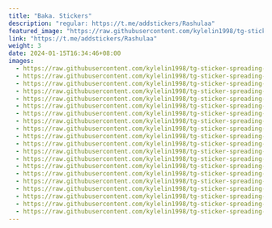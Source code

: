 ```yaml
---
title: "Baka. Stickers"
description: "regular: https://t.me/addstickers/Rashulaa"
featured_image: "https://raw.githubusercontent.com/kylelin1998/tg-sticker-spreading-worldwide-images/main/img/ca0cc3ca-566d-4794-9c64-72b1d708c899.jpg"
link: "https://t.me/addstickers/Rashulaa"
weight: 3
date: 2024-01-15T16:34:46+08:00
images:
  - https://raw.githubusercontent.com/kylelin1998/tg-sticker-spreading-worldwide-images/main/img/ca0cc3ca-566d-4794-9c64-72b1d708c899.jpg
  - https://raw.githubusercontent.com/kylelin1998/tg-sticker-spreading-worldwide-images/main/img/c133b42b-6cbe-4364-8a41-8f8c0882998b.jpg
  - https://raw.githubusercontent.com/kylelin1998/tg-sticker-spreading-worldwide-images/main/img/ee3c6057-52f7-480d-b28d-959966c0420c.jpg
  - https://raw.githubusercontent.com/kylelin1998/tg-sticker-spreading-worldwide-images/main/img/6d37a168-4a6f-4cb3-baa4-ca173f00b91c.jpg
  - https://raw.githubusercontent.com/kylelin1998/tg-sticker-spreading-worldwide-images/main/img/505994c5-a925-4515-a78a-69e857eba9b4.jpg
  - https://raw.githubusercontent.com/kylelin1998/tg-sticker-spreading-worldwide-images/main/img/228b58e0-a52d-4808-81ca-8dc4c56cf71d.jpg
  - https://raw.githubusercontent.com/kylelin1998/tg-sticker-spreading-worldwide-images/main/img/52afd53a-b1c8-4993-b3db-0356ad8a9f5c.jpg
  - https://raw.githubusercontent.com/kylelin1998/tg-sticker-spreading-worldwide-images/main/img/b9651a8b-7992-40eb-943f-7cf10814f40f.jpg
  - https://raw.githubusercontent.com/kylelin1998/tg-sticker-spreading-worldwide-images/main/img/a13ce8f0-53c3-4677-b4e4-96b0e976a939.jpg
  - https://raw.githubusercontent.com/kylelin1998/tg-sticker-spreading-worldwide-images/main/img/96844417-e001-4db9-8936-5885fbb8a1fb.jpg
  - https://raw.githubusercontent.com/kylelin1998/tg-sticker-spreading-worldwide-images/main/img/6408a3b3-3fbe-4a6e-a6cf-f6c1a8a73fbd.jpg
  - https://raw.githubusercontent.com/kylelin1998/tg-sticker-spreading-worldwide-images/main/img/bd500e78-8c82-4cc0-b568-2a6e14e47907.jpg
  - https://raw.githubusercontent.com/kylelin1998/tg-sticker-spreading-worldwide-images/main/img/da702143-3412-402c-8ed8-7418fae785da.jpg
  - https://raw.githubusercontent.com/kylelin1998/tg-sticker-spreading-worldwide-images/main/img/8f372f0a-9fee-452f-b98e-520a6a34b4bb.jpg
  - https://raw.githubusercontent.com/kylelin1998/tg-sticker-spreading-worldwide-images/main/img/74d1a509-3434-4462-9c00-0dfe4ff951d0.jpg
  - https://raw.githubusercontent.com/kylelin1998/tg-sticker-spreading-worldwide-images/main/img/2edebfa6-60a0-4ccf-9404-8e79c9c79498.jpg
  - https://raw.githubusercontent.com/kylelin1998/tg-sticker-spreading-worldwide-images/main/img/ef0b8b14-ddee-453f-af0a-927f66f34622.jpg
  - https://raw.githubusercontent.com/kylelin1998/tg-sticker-spreading-worldwide-images/main/img/558cd68f-5b91-4cd0-b88f-efc12ab83cbe.jpg
  - https://raw.githubusercontent.com/kylelin1998/tg-sticker-spreading-worldwide-images/main/img/40525793-d8c4-4d7b-a45c-0038eed1f0d6.jpg
  - https://raw.githubusercontent.com/kylelin1998/tg-sticker-spreading-worldwide-images/main/img/26381542-1ba3-4ba2-95ac-cefe51cb2036.jpg
---
```

